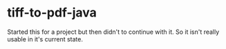 tiff-to-pdf-java
================
Started this for a project but then didn't to continue with it. So it isn't really usable in it's current state.